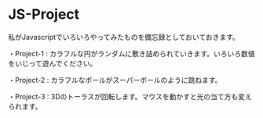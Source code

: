 # JS-Project
私がJavascriptでいろいろやってみたものを備忘録としておいておきます。

・Project-1 : カラフルな円がランダムに敷き詰められていきます。いろいろ数値をいじって遊んでください。

・Project-2 : カラフルなボールがスーパーボールのように跳ねます。

・Project-3 : 3Dのトーラスが回転します。マウスを動かすと光の当て方も変えられます。
